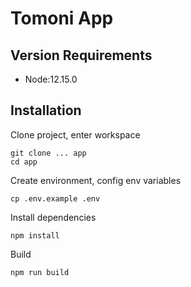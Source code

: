 # Tomoni App

## Version Requirements

-   Node:12.15.0

## Installation

Clone project, enter workspace

```
git clone ... app
cd app
```

Create environment, config env variables

```
cp .env.example .env
```

Install dependencies

```
npm install
```

Build

```
npm run build
```
